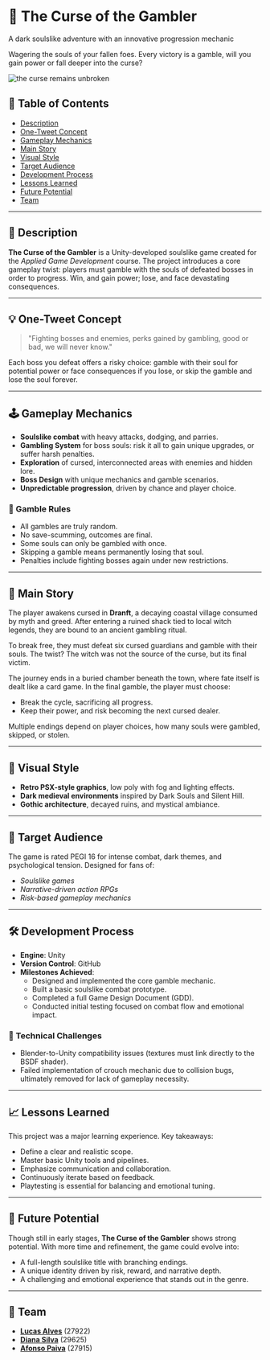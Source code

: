 
# 🎲 The Curse of the Gambler

A dark soulslike adventure with an innovative progression mechanic 

Wagering the souls of your fallen foes. Every victory is a gamble, will you gain power or fall deeper into the curse?

![the curse remains unbroken](https://github.com/user-attachments/assets/3edb51bf-072f-461e-9d3b-9aeb883ee302)

## 📖 Table of Contents
- [Description](#description)  
- [One-Tweet Concept](#one-tweet-concept)  
- [Gameplay Mechanics](#gameplay-mechanics)  
- [Main Story](#main-story)  
- [Visual Style](#visual-style)  
- [Target Audience](#target-audience)  
- [Development Process](#development-process)  
- [Lessons Learned](#lessons-learned)  
- [Future Potential](#future-potential)  
- [Team](#team)

---

## 🧩 Description

**The Curse of the Gambler** is a Unity-developed soulslike game created for the *Applied Game Development* course. The project introduces a core gameplay twist: players must gamble with the souls of defeated bosses in order to progress. Win, and gain power; lose, and face devastating consequences.

---

## 💡 One-Tweet Concept

> "Fighting bosses and enemies, perks gained by gambling, good or bad, we will never know."

Each boss you defeat offers a risky choice: gamble with their soul for potential power or face consequences if you lose, or skip the gamble and lose the soul forever.

---

## 🕹️ Gameplay Mechanics

- **Soulslike combat** with heavy attacks, dodging, and parries.  
- **Gambling System** for boss souls: risk it all to gain unique upgrades, or suffer harsh penalties.  
- **Exploration** of cursed, interconnected areas with enemies and hidden lore.  
- **Boss Design** with unique mechanics and gamble scenarios.  
- **Unpredictable progression**, driven by chance and player choice.

### 🎲 Gamble Rules
- All gambles are truly random.  
- No save-scumming, outcomes are final.  
- Some souls can only be gambled with once.  
- Skipping a gamble means permanently losing that soul.  
- Penalties include fighting bosses again under new restrictions.

---

## 📜 Main Story

The player awakens cursed in **Dranft**, a decaying coastal village consumed by myth and greed. After entering a ruined shack tied to local witch legends, they are bound to an ancient gambling ritual.  

To break free, they must defeat six cursed guardians and gamble with their souls. The twist? The witch was not the source of the curse, but its final victim.

The journey ends in a buried chamber beneath the town, where fate itself is dealt like a card game. In the final gamble, the player must choose:  
- Break the cycle, sacrificing all progress.  
- Keep their power, and risk becoming the next cursed dealer.

Multiple endings depend on player choices, how many souls were gambled, skipped, or stolen.

---

## 🎨 Visual Style

- **Retro PSX-style graphics**, low poly with fog and lighting effects.  
- **Dark medieval environments** inspired by Dark Souls and Silent Hill.  
- **Gothic architecture**, decayed ruins, and mystical ambiance.

---

## 🎯 Target Audience

The game is rated PEGI 16 for intense combat, dark themes, and psychological tension. Designed for fans of:
- *Soulslike games*  
- *Narrative-driven action RPGs*  
- *Risk-based gameplay mechanics*  

---

## 🛠️ Development Process

- **Engine**: Unity  
- **Version Control**: GitHub  
- **Milestones Achieved**:
  - Designed and implemented the core gamble mechanic.
  - Built a basic soulslike combat prototype.
  - Completed a full Game Design Document (GDD).
  - Conducted initial testing focused on combat flow and emotional impact.

### 🧪 Technical Challenges

- Blender-to-Unity compatibility issues (textures must link directly to the BSDF shader).  
- Failed implementation of crouch mechanic due to collision bugs, ultimately removed for lack of gameplay necessity.

---

## 📈 Lessons Learned

This project was a major learning experience. Key takeaways:
- Define a clear and realistic scope.  
- Master basic Unity tools and pipelines.  
- Emphasize communication and collaboration.  
- Continuously iterate based on feedback.  
- Playtesting is essential for balancing and emotional tuning.

---

## 🚀 Future Potential

Though still in early stages, **The Curse of the Gambler** shows strong potential. With more time and refinement, the game could evolve into:
- A full-length soulslike title with branching endings.  
- A unique identity driven by risk, reward, and narrative depth.  
- A challenging and emotional experience that stands out in the genre.

---

## 👥 Team

- **[Lucas Alves](https://github.com/15LucasAlves)** (27922)  
- **[Diana Silva](https://github.com/aiexsilva)** (29625)  
- **[Afonso Paiva](https://github.com/AfonsoPaiva)** (27915)
